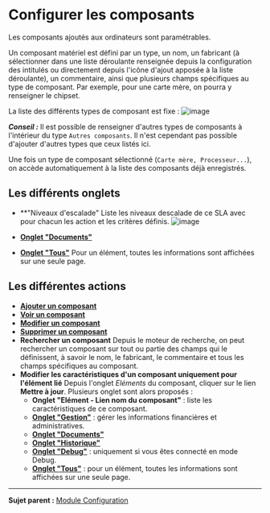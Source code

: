 Configurer les composants
=========================

Les composants ajoutés aux ordinateurs sont paramétrables.

Un composant matériel est défini par un type, un nom, un fabricant (à sélectionner dans une liste déroulante renseignée depuis la configuration des intitulés ou directement depuis l'icône d'ajout apposée à la liste déroulante), un commentaire, ainsi que plusieurs champs spécifiques au type de composant. Par exemple, pour une carte mère, on pourra y renseigner le chipset.

La liste des différents types de composant est fixe :
![image](docs/image/listeComposants.png)

***Conseil :*** Il est possible de renseigner d'autres types de composants à l'intérieur du type `Autres composants`. Il n'est cependant pas possible d'ajouter d'autres types que ceux listés ici.

Une fois un type de composant sélectionné (`Carte mère, Processeur...`), on accède automatiquement à la liste des composants déjà enregistrés. 

Les différents onglets
----------------------

-   **"Niveaux d'escalade"
    Liste les niveaux descalade de ce SLA avec pour chacun les action et les critères définis.
    ![image](docs/image/niveauSla.png)


-   **[Onglet "Documents"](Les_différents_onglets/Onglet_Documents.md)**

-   **[Onglet "Tous"](Les_différents_onglets/Onglet_Tous.md)**
     Pour un élément, toutes les informations sont affichées sur une seule page.


Les différentes actions
-----------------------
-   **[Ajouter un composant](Les_différentes_actions/Créer_un_nouvel_objet.md)**
-   **[Voir un composant](Les_différentes_actions/Visualiser_un_objet.md)**
-   **[Modifier un composant](Les_différentes_actions/Modifier_un_objet.md)**
-   **[Supprimer un composant](Les_différentes_actions/Supprimer_un_objet.md)**
-   **Rechercher un composant**
    Depuis le moteur de recherche, on peut rechercher un composant sur tout ou partie des champs qui le définissent, à savoir le nom, le fabricant, le commentaire et tous les champs spécifiques au composant.
-   **Modifier les caractéristiques d'un composant uniquement pour l'élément lié**
    Depuis l'onglet *Eléments* du composant, cliquer sur le lien **Mettre à jour**.
    Plusieurs onglet sont alors proposés :
    - **Onglet "Elément - Lien nom du composant"** : liste les caractéristiques de ce composant.
    - **[Onglet "Gestion"](Les_différents_onglets/Onglet_Gestion.md)** :     gérer les informations financières et administratives.
    - **[Onglet "Documents"](Les_différents_onglets/Onglet_Documents.md)**
    - **[Onglet "Historique"](Les_différents_onglets/Onglet_Historique.md)**
    - **[Onglet "Debug"](Les_différents_onglets/Onglet_Debug.md)** : uniquement si vous êtes connecté en mode Debug.
    - **[Onglet "Tous"](Les_différents_onglets/Onglet_Tous.md)** : pour un élément, toutes les informations sont affichées sur une seule page.

-------
**Sujet parent :** [Module Configuration](08_Module_Configuration/01_Module_Configuration.md "Module Configuration de GLPI")